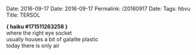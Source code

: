 Date: 2016-09-17
Date: 2016-09-17
Permalink: /20160917
Date: 
Tags: hbvu
Title: TERSOL
  
**{ haiku #171511263258 }**  
where the right eye socket  
usually houses a bit of galalite plastic  
today there is only air  
